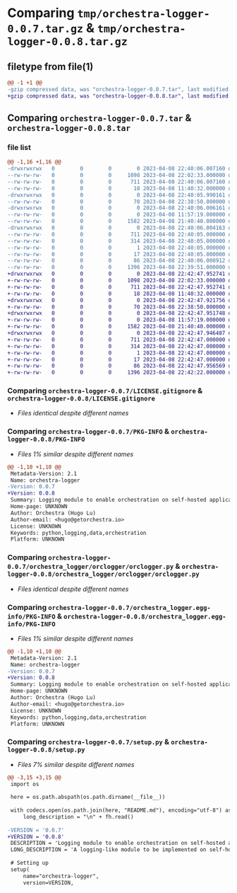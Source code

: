 # Comparing `tmp/orchestra-logger-0.0.7.tar.gz` & `tmp/orchestra-logger-0.0.8.tar.gz`

## filetype from file(1)

```diff
@@ -1 +1 @@
-gzip compressed data, was "orchestra-logger-0.0.7.tar", last modified: Sat Apr  8 22:40:06 2023, max compression
+gzip compressed data, was "orchestra-logger-0.0.8.tar", last modified: Sat Apr  8 22:42:47 2023, max compression
```

## Comparing `orchestra-logger-0.0.7.tar` & `orchestra-logger-0.0.8.tar`

### file list

```diff
@@ -1,16 +1,16 @@
-drwxrwxrwx   0        0        0        0 2023-04-08 22:40:06.007160 orchestra-logger-0.0.7/
--rw-rw-rw-   0        0        0     1098 2023-04-08 22:02:33.000000 orchestra-logger-0.0.7/LICENSE.gitignore
--rw-rw-rw-   0        0        0      711 2023-04-08 22:40:06.007160 orchestra-logger-0.0.7/PKG-INFO
--rw-rw-rw-   0        0        0       18 2023-04-08 11:40:32.000000 orchestra-logger-0.0.7/README.md
-drwxrwxrwx   0        0        0        0 2023-04-08 22:40:05.990161 orchestra-logger-0.0.7/orchestra_logger/
--rw-rw-rw-   0        0        0       70 2023-04-08 22:38:50.000000 orchestra-logger-0.0.7/orchestra_logger/__init__.py
-drwxrwxrwx   0        0        0        0 2023-04-08 22:40:06.006161 orchestra-logger-0.0.7/orchestra_logger/orclogger/
--rw-rw-rw-   0        0        0        0 2023-04-08 11:57:19.000000 orchestra-logger-0.0.7/orchestra_logger/orclogger/__init__.py
--rw-rw-rw-   0        0        0     1582 2023-04-08 21:40:40.000000 orchestra-logger-0.0.7/orchestra_logger/orclogger/orclogger.py
-drwxrwxrwx   0        0        0        0 2023-04-08 22:40:06.004163 orchestra-logger-0.0.7/orchestra_logger.egg-info/
--rw-rw-rw-   0        0        0      711 2023-04-08 22:40:05.000000 orchestra-logger-0.0.7/orchestra_logger.egg-info/PKG-INFO
--rw-rw-rw-   0        0        0      314 2023-04-08 22:40:05.000000 orchestra-logger-0.0.7/orchestra_logger.egg-info/SOURCES.txt
--rw-rw-rw-   0        0        0        1 2023-04-08 22:40:05.000000 orchestra-logger-0.0.7/orchestra_logger.egg-info/dependency_links.txt
--rw-rw-rw-   0        0        0       17 2023-04-08 22:40:05.000000 orchestra-logger-0.0.7/orchestra_logger.egg-info/top_level.txt
--rw-rw-rw-   0        0        0       86 2023-04-08 22:40:06.008912 orchestra-logger-0.0.7/setup.cfg
--rw-rw-rw-   0        0        0     1396 2023-04-08 22:39:51.000000 orchestra-logger-0.0.7/setup.py
+drwxrwxrwx   0        0        0        0 2023-04-08 22:42:47.952741 orchestra-logger-0.0.8/
+-rw-rw-rw-   0        0        0     1098 2023-04-08 22:02:33.000000 orchestra-logger-0.0.8/LICENSE.gitignore
+-rw-rw-rw-   0        0        0      711 2023-04-08 22:42:47.952741 orchestra-logger-0.0.8/PKG-INFO
+-rw-rw-rw-   0        0        0       18 2023-04-08 11:40:32.000000 orchestra-logger-0.0.8/README.md
+drwxrwxrwx   0        0        0        0 2023-04-08 22:42:47.921756 orchestra-logger-0.0.8/orchestra_logger/
+-rw-rw-rw-   0        0        0       70 2023-04-08 22:38:50.000000 orchestra-logger-0.0.8/orchestra_logger/__init__.py
+drwxrwxrwx   0        0        0        0 2023-04-08 22:42:47.951748 orchestra-logger-0.0.8/orchestra_logger/orclogger/
+-rw-rw-rw-   0        0        0        0 2023-04-08 11:57:19.000000 orchestra-logger-0.0.8/orchestra_logger/orclogger/__init__.py
+-rw-rw-rw-   0        0        0     1582 2023-04-08 21:40:40.000000 orchestra-logger-0.0.8/orchestra_logger/orclogger/orclogger.py
+drwxrwxrwx   0        0        0        0 2023-04-08 22:42:47.946487 orchestra-logger-0.0.8/orchestra_logger.egg-info/
+-rw-rw-rw-   0        0        0      711 2023-04-08 22:42:47.000000 orchestra-logger-0.0.8/orchestra_logger.egg-info/PKG-INFO
+-rw-rw-rw-   0        0        0      314 2023-04-08 22:42:47.000000 orchestra-logger-0.0.8/orchestra_logger.egg-info/SOURCES.txt
+-rw-rw-rw-   0        0        0        1 2023-04-08 22:42:47.000000 orchestra-logger-0.0.8/orchestra_logger.egg-info/dependency_links.txt
+-rw-rw-rw-   0        0        0       17 2023-04-08 22:42:47.000000 orchestra-logger-0.0.8/orchestra_logger.egg-info/top_level.txt
+-rw-rw-rw-   0        0        0       86 2023-04-08 22:42:47.956569 orchestra-logger-0.0.8/setup.cfg
+-rw-rw-rw-   0        0        0     1396 2023-04-08 22:42:22.000000 orchestra-logger-0.0.8/setup.py
```

### Comparing `orchestra-logger-0.0.7/LICENSE.gitignore` & `orchestra-logger-0.0.8/LICENSE.gitignore`

 * *Files identical despite different names*

### Comparing `orchestra-logger-0.0.7/PKG-INFO` & `orchestra-logger-0.0.8/PKG-INFO`

 * *Files 1% similar despite different names*

```diff
@@ -1,10 +1,10 @@
 Metadata-Version: 2.1
 Name: orchestra-logger
-Version: 0.0.7
+Version: 0.0.8
 Summary: Logging module to enable orchestration on self-hosted applications
 Home-page: UNKNOWN
 Author: Orchestra (Hugo Lu)
 Author-email: <hugo@getorchestra.io>
 License: UNKNOWN
 Keywords: python,logging,data,orchestration
 Platform: UNKNOWN
```

### Comparing `orchestra-logger-0.0.7/orchestra_logger/orclogger/orclogger.py` & `orchestra-logger-0.0.8/orchestra_logger/orclogger/orclogger.py`

 * *Files identical despite different names*

### Comparing `orchestra-logger-0.0.7/orchestra_logger.egg-info/PKG-INFO` & `orchestra-logger-0.0.8/orchestra_logger.egg-info/PKG-INFO`

 * *Files 1% similar despite different names*

```diff
@@ -1,10 +1,10 @@
 Metadata-Version: 2.1
 Name: orchestra-logger
-Version: 0.0.7
+Version: 0.0.8
 Summary: Logging module to enable orchestration on self-hosted applications
 Home-page: UNKNOWN
 Author: Orchestra (Hugo Lu)
 Author-email: <hugo@getorchestra.io>
 License: UNKNOWN
 Keywords: python,logging,data,orchestration
 Platform: UNKNOWN
```

### Comparing `orchestra-logger-0.0.7/setup.py` & `orchestra-logger-0.0.8/setup.py`

 * *Files 7% similar despite different names*

```diff
@@ -3,15 +3,15 @@
 import os
 
 here = os.path.abspath(os.path.dirname(__file__))
 
 with codecs.open(os.path.join(here, "README.md"), encoding="utf-8") as fh:
     long_description = "\n" + fh.read()
 
-VERSION = '0.0.7'
+VERSION = '0.0.8'
 DESCRIPTION = 'Logging module to enable orchestration on self-hosted applications'
 LONG_DESCRIPTION = 'A logging-like module to be implemented on self-hosted applications that allows Orchestra to coordinate tasks and gather metadata'
 
 # Setting up
 setup(
     name="orchestra-logger",
     version=VERSION,
```

